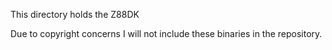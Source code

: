 This directory holds the Z88DK

Due to copyright concerns I will not include these binaries in the repository.